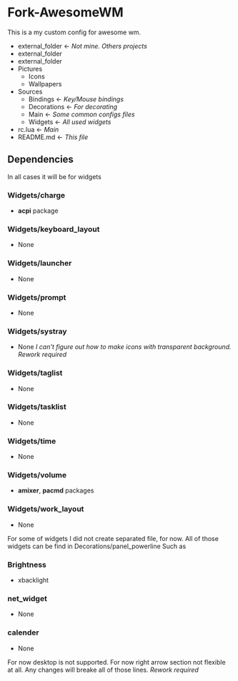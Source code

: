 # Fork-AwesomeWM

This is a my custom config for awesome wm. 
* external_folder <- *Not mine. Others projects*
* external_folder
* external_folder
* Pictures
    * Icons
    * Wallpapers
* Sources
    * Bindings <- *Key/Mouse bindings*
    * Decorations <- *For decorating*
    * Main <- *Some common configs files*
    * Widgets <- *All used widgets*
* rc.lua <- *Main*
* README.md <- *This file*

## Dependencies
In all cases it will be for widgets
### Widgets/charge
* **acpi** package
### Widgets/keyboard_layout
* None
### Widgets/launcher
* None
### Widgets/prompt 
* None
### Widgets/systray
* None *I can't figure out how to make icons with transparent background. Rework required*
### Widgets/taglist
* None
### Widgets/tasklist
* None
### Widgets/time
* None
### Widgets/volume
* **amixer**, **pacmd** packages
### Widgets/work_layout
* None

For some of widgets I did not create separated file, for now.
All of those widgets can be find in Decorations/panel_powerline
Such as 
### Brightness
* xbacklight
### net_widget
* None
### calender
* None

For now desktop is not supported.
For now right arrow section not flexible at all. Any changes will breake all of those lines. *Rework required*
